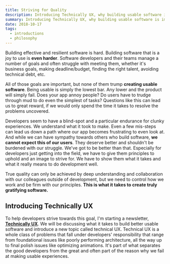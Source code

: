 ```yaml
---
title: Striving for Quality
description: Introducing Technically UX, why building usable software is important and what we can do to get there
summary: Introducing Technically UX, why building usable software is important and what we can do to get there
date: 2018-10-17
tags:
  - introductions
  - philosophy
---
```


Building effective and resilient software is hard. Building software that is a joy to use is **even harder**. Software developers and their teams manage a number of goals and often struggle with meeting them, whether it's business goals, making deadline/budget, finding the right talent, avoiding technical debt, etc. 

All of those goals are important, but none of them trump **creating usable software**. Being usable is simply the lowest bar. Any lower and the product will simply fail. Does your app annoy people? Do users have to trudge through mud to do even the simplest of tasks? Questions like this can lead us to great reward, if we would only spend the time it takes to resolve the problems uncovered.

Developers seem to have a blind-spot and a particular endurance for clunky experiences. We understand what it took to make. Even a few mis-steps can lead us down a path where our app becomes frustrating to even look at. And while we can have sympathy towards others who build software, **we cannot expect this of our users**. They deserve better and shouldn't be burdened with our struggle. We've got to be better than that. Especially for developers just getting into the field, we have to give them principles to uphold and an image to strive for. We have to show them what it takes and what it really means to do development well. 

True quality can only be achieved by deep understanding and collaboration with our colleagues outside of development, but we need to control how we work and be firm with our principles. **This is what it takes to create truly gratifying software.**


## Introducing Technically UX

To help developers strive towards this goal, I'm starting a newsletter, [**Technically UX**](https://technicallyux.com). We will be discussing what it takes to build better usable software and introduce a new topic called technical UX. Technical UX is a whole class of problems that fall under developers' responsibility that range from foundational issues like poorly performing architecture, all the way up to final polish issues like optimizing animations. It's part of what separates the good developers from the great and often part of the reason why we fail at making usable experiences. 